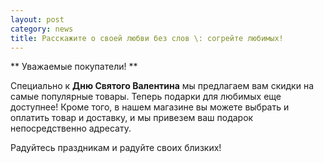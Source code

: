 ```yaml
---
layout: post
category: news
title: Расскажите о своей любви без слов \: согрейте любимых!
---
```

** Уважаемые покупатели! **

Специально к **Дню Святого Валентина** мы предлагаем вам скидки на самые популярные товары. 
Теперь подарки для любимых еще доступнее!
Кроме того, в нашем магазине вы можете выбрать и оплатить товар и доставку, и мы привезем ваш подарок непосредственно адресату.

Радуйтесь праздникам и радуйте своих близких!

